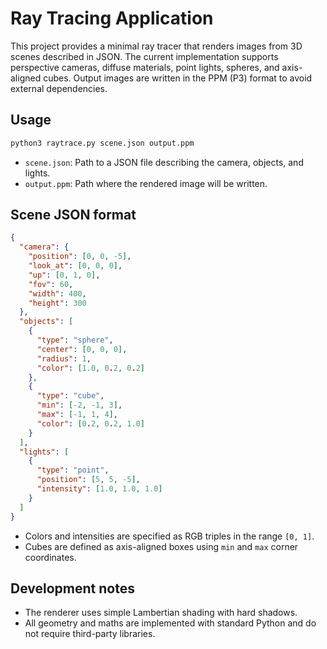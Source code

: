# Ray Tracing Application

This project provides a minimal ray tracer that renders images from 3D scenes described in JSON. The current implementation supports perspective cameras, diffuse materials, point lights, spheres, and axis-aligned cubes. Output images are written in the PPM (P3) format to avoid external dependencies.

## Usage

```bash
python3 raytrace.py scene.json output.ppm
```

- `scene.json`: Path to a JSON file describing the camera, objects, and lights.
- `output.ppm`: Path where the rendered image will be written.

## Scene JSON format

```json
{
  "camera": {
    "position": [0, 0, -5],
    "look_at": [0, 0, 0],
    "up": [0, 1, 0],
    "fov": 60,
    "width": 400,
    "height": 300
  },
  "objects": [
    {
      "type": "sphere",
      "center": [0, 0, 0],
      "radius": 1,
      "color": [1.0, 0.2, 0.2]
    },
    {
      "type": "cube",
      "min": [-2, -1, 3],
      "max": [-1, 1, 4],
      "color": [0.2, 0.2, 1.0]
    }
  ],
  "lights": [
    {
      "type": "point",
      "position": [5, 5, -5],
      "intensity": [1.0, 1.0, 1.0]
    }
  ]
}
```

- Colors and intensities are specified as RGB triples in the range `[0, 1]`.
- Cubes are defined as axis-aligned boxes using `min` and `max` corner coordinates.

## Development notes

- The renderer uses simple Lambertian shading with hard shadows.
- All geometry and maths are implemented with standard Python and do not require third-party libraries.

